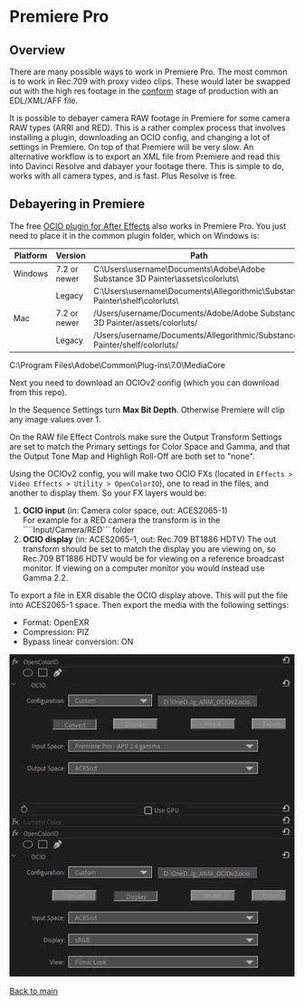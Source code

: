 # Premiere Pro

## Overview

There are many possible ways to work in Premiere Pro. The most common is to work in Rec.709 with proxy video clips. These would later be swapped out with the high res footage in the [conform](VFXpulls.md) stage of production with an EDL/XML/AFF file. 

It is possible to debayer camera RAW footage in Premiere for some camera RAW types (ARRI and RED). This is a rather complex process that involves installing a plugin, downloading an OCIO config, and changing a lot of settings in Premiere. On top of that Premiere will be very slow. An alternative workflow is to export an XML file from Premiere and read this into Davinci Resolve and dabayer your footage there. This is simple to do, works with all camera types, and is fast. Plus Resolve is free.

## Debayering in Premiere


The free [OCIO plugin for After Effects](https://fnordware.blogspot.com/2012/05/opencolorio-for-after-effects.html) also works in Premiere Pro. You just need to place it in the common plugin folder, which on Windows is:<br>

| Platform	| Version	      | Path
|-----------|---------------|---------------------------------------------------------------
| Windows	  | 7.2 or newer	| C:\Users\username\Documents\Adobe\Adobe Substance 3D Painter\assets\colorluts\
|           |  Legacy	      | C:\Users\username\Documents\Allegorithmic\Substance Painter\shelf\colorluts\
| Mac	      | 7.2 or newer	| /Users/username/Documents/Adobe/Adobe Substance 3D Painter/assets/colorluts/
|           | Legacy	      | /Users/username/Documents/Allegorithmic/Substance Painter/shelf/colorluts/



C:\Program Files\Adobe\Common\Plug-ins\7.0\MediaCore

Next you need to download an OCIOv2 config (which you can download from this repo). 

In the Sequence Settings turn  **Max Bit Depth**. Otherwise Premiere will clip any image values over 1. 

On the RAW file Effect Controls make sure the Output Transform Settings are set to match the Primary settings for Color Space and Gamma, and that the Output Tone Map and Highligh Roll-Off are both set to "none".  

Using the OCIOv2 config, you will make two OCIO FXs (located in ````Effects > Video Effects > Utility > OpenColorIO````), one to read in the files, and another to display them. So your FX layers would be:

   1. **OCIO input** (in: Camera color space, out: ACES2065-1)<br>
   For example for a RED camera the transform is in the ````Input/Camera/RED``` folder
   2.  **OCIO display** (in: ACES2065-1, out: Rec.709 BT1886 HDTV)
   The out transform should be set to match the display you are viewing on, so Rec.709 BT1886 HDTV would be for viewing on a reference broadcast monitor. If viewing on a computer monitor you would instead use Gamma 2.2.
   
To export a file in EXR disable the OCIO display above. This will put the file into ACES2065-1 space. Then export the media with the following settings:
   - Format: OpenEXR
   - Compression: PIZ
   - Bypass linear conversion: ON
   
   ![img](img/Premiere1.jpg)
 


[Back to main](../StdX_ACES)
